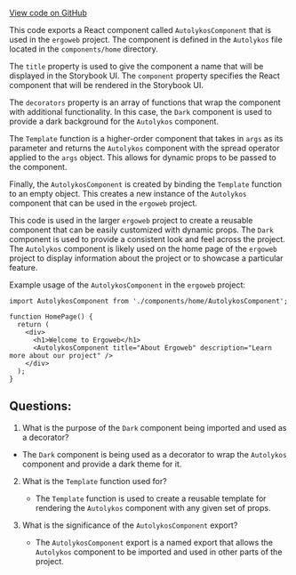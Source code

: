 [View code on GitHub](https://github.com/ergoplatform/ergoweb/stories/components/home/autolykos.stories.jsx)

This code exports a React component called `AutolykosComponent` that is used in the `ergoweb` project. The component is defined in the `Autolykos` file located in the `components/home` directory. 

The `title` property is used to give the component a name that will be displayed in the Storybook UI. The `component` property specifies the React component that will be rendered in the Storybook UI. 

The `decorators` property is an array of functions that wrap the component with additional functionality. In this case, the `Dark` component is used to provide a dark background for the `Autolykos` component. 

The `Template` function is a higher-order component that takes in `args` as its parameter and returns the `Autolykos` component with the spread operator applied to the `args` object. This allows for dynamic props to be passed to the component. 

Finally, the `AutolykosComponent` is created by binding the `Template` function to an empty object. This creates a new instance of the `Autolykos` component that can be used in the `ergoweb` project. 

This code is used in the larger `ergoweb` project to create a reusable component that can be easily customized with dynamic props. The `Dark` component is used to provide a consistent look and feel across the project. The `Autolykos` component is likely used on the home page of the `ergoweb` project to display information about the project or to showcase a particular feature. 

Example usage of the `AutolykosComponent` in the `ergoweb` project:

```
import AutolykosComponent from './components/home/AutolykosComponent';

function HomePage() {
  return (
    <div>
      <h1>Welcome to Ergoweb</h1>
      <AutolykosComponent title="About Ergoweb" description="Learn more about our project" />
    </div>
  );
}
```
## Questions: 
 1. What is the purpose of the `Dark` component being imported and used as a decorator?
   - The `Dark` component is being used as a decorator to wrap the `Autolykos` component and provide a dark theme for it.

2. What is the `Template` function used for?
   - The `Template` function is used to create a reusable template for rendering the `Autolykos` component with any given set of props.

3. What is the significance of the `AutolykosComponent` export?
   - The `AutolykosComponent` export is a named export that allows the `Autolykos` component to be imported and used in other parts of the project.